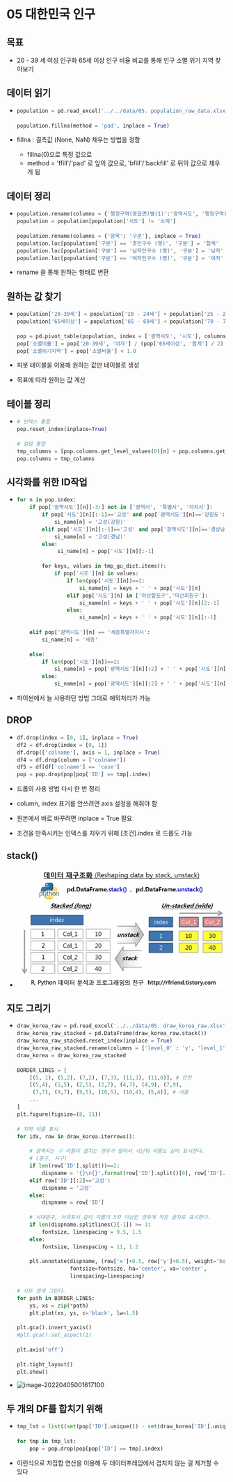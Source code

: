 # 05 대한민국 인구

## 목표

* 20 - 39 세 여성 인구화 65세 이상 인구 비율 비교를 통해 인구 소멸 위기 지역 찾아보기



## 데이터 읽기

* ```python
  population = pd.read_excel('../../data/05. population_raw_data.xlsx', header = 1)
  
  population.fillna(method = 'pad', inplace = True)
  ```

* fillna : 결측값 (None, NaN) 채우는 방법을 정함

  * fillna(0)으로 특정 값으로
  * method = 'ffill'/'pad' 로 앞의 값으로, 'bfill'/'backfill' 로 뒤의 값으로 채우게 됨



## 데이터 정리

* ```python
  population.rename(columns = {'행정구역(동읍면)별(1)':'광역시도', '행정구역(동읍면)별(2)':'시도', '계':'인구수'}, inplace = True)
  population = population[population['시도'] != '소계']
  
  population.rename(columns = {'항목': '구분'}, inplace = True)
  population.loc[population['구분'] == '총인구수 (명)', '구분'] = '합계'
  population.loc[population['구분'] == '남자인구수 (명)', '구분'] = '남자'
  population.loc[population['구분'] == '여자인구수 (명)', '구분'] = '여자'
  ```

* rename 을 통해 원하는 형태로 변환



## 원하는 값 찾기

* ```python
  population['20-39세'] = population['20 - 24세'] + population['25 - 29세']...
  population['65세이상'] = population['65 - 69세'] + population['70 - 74세']...
  
  pop = pd.pivot_table(population, index = ['광역시도', '시도'], columns = ['구분'], values = ['인구수', '20-39세', '65세이상'])
  pop['소멸비율'] = pop['20-39세', '여자'] / (pop['65세이상', '합계'] / 2)
  pop['소멸위기지역'] = pop['소멸비율'] < 1.0
  ```

* 피봇 테이블을 이용해 원하는 값만 테이블로 생성

* 목표에 따라 원하는 값 계산



## 테이블 정리

* ```python
  # 인덱스 통합
  pop.reset_index(inplace=True)
  
  # 컬럼 통합
  tmp_columns = [pop.columns.get_level_values(0)[n] + pop.columns.get_level_values(1)[n] for n in range(0, len(pop.columns.get_level_values(0)))]
  pop.columns = tmp_columns
  ```



## 시각화를 위한 ID작업

* ```python
  for n in pop.index:
      if pop['광역시도'][n][-3:] not in ['광역시', '특별시', '자치시']:
          if pop['시도'][n][:-1]=='고성' and pop['광역시도'][n]=='강원도':
              si_name[n] = '고성(강원)'
          elif pop['시도'][n][:-1]=='고성' and pop['광역시도'][n]=='경상남도':
              si_name[n] = '고성(경남)'
          else:
               si_name[n] = pop['시도'][n][:-1]
                  
          for keys, values in tmp_gu_dict.items():
              if pop['시도'][n] in values:
                  if len(pop['시도'][n])==2:
                      si_name[n] = keys + ' ' + pop['시도'][n]
                  elif pop['시도'][n] in ['마산합포구','마산회원구']:
                      si_name[n] = keys + ' ' + pop['시도'][n][2:-1]
                  else:
                      si_name[n] = keys + ' ' + pop['시도'][n][:-1]
          
      elif pop['광역시도'][n] == '세종특별자치시':
          si_name[n] = '세종'
          
      else:
          if len(pop['시도'][n])==2:
              si_name[n] = pop['광역시도'][n][:2] + ' ' + pop['시도'][n]
          else:
              si_name[n] = pop['광역시도'][n][:2] + ' ' + pop['시도'][n][:-1]
  ```

* 파이썬에서 늘 사용하던 방법 그대로 예외처리가 가능



## DROP

* ```python
  df.drop(index = [0, 1], inplace = True)
  df2 = df.drop(index = [0, 1])
  df.drop(['colname'], axis = 1, inplace = True)
  df4 = df.drop(column = ['colname'])
  df5 = df[df['colname'] == 'case']
  pop = pop.drop(pop[pop['ID'] == tmp].index)
  ```

* 드롭의 사용 방법 다시 한 번 정리

* column, index 표기를 안쓰려면 axis 설정을 해줘야 함

* 원본에서 바로 바꾸려면 inplace = True 필요

* 조건을 만족시키는 인덱스를 지우기 위해 [조건].index 로 드롭도 가능



## stack()

* ![image-20220405000842130](README.assets/image-20220405000842130.png)



## 지도 그리기

* ```python
  draw_korea_raw = pd.read_excel('../../data/05. draw_korea_raw.xlsx')
  draw_korea_raw_stacked = pd.DataFrame(draw_korea_raw.stack())
  draw_korea_raw_stacked.reset_index(inplace = True)
  draw_korea_raw_stacked.rename(columns = {'level_0' : 'y', 'level_1' : 'x', 0: 'ID'}, inplace = True)
  draw_korea = draw_korea_raw_stacked
  
  BORDER_LINES = [
      [(5, 1), (5,2), (7,2), (7,3), (11,3), (11,0)], # 인천
      [(5,4), (5,5), (2,5), (2,7), (4,7), (4,9), (7,9), 
       (7,7), (9,7), (9,5), (10,5), (10,4), (5,4)], # 서울
      ...
  ]
  plt.figure(figsize=(8, 11))
  
  # 지역 이름 표시
  for idx, row in draw_korea.iterrows():
      
      # 광역시는 구 이름이 겹치는 경우가 많아서 시단위 이름도 같이 표시한다. 
      # (중구, 서구)
      if len(row['ID'].split())==2:
          dispname = '{}\n{}'.format(row['ID'].split()[0], row['ID'].split()[1])
      elif row['ID'][:2]=='고성':
          dispname = '고성'
      else:
          dispname = row['ID']
  
      # 서대문구, 서귀포시 같이 이름이 3자 이상인 경우에 작은 글자로 표시한다.
      if len(dispname.splitlines()[-1]) >= 3:
          fontsize, linespacing = 9.5, 1.5
      else:
          fontsize, linespacing = 11, 1.2
  
      plt.annotate(dispname, (row['x']+0.5, row['y']+0.5), weight='bold',
                   fontsize=fontsize, ha='center', va='center', 
                   linespacing=linespacing)
      
  # 시도 경계 그린다.
  for path in BORDER_LINES:
      ys, xs = zip(*path)
      plt.plot(xs, ys, c='black', lw=1.5)
  
  plt.gca().invert_yaxis()
  #plt.gca().set_aspect(1)
  
  plt.axis('off')
  
  plt.tight_layout()
  plt.show()
  ```

* ![image-20220405001617100](README.assets/image-20220405001617100.png)



## 두 개의 DF를 합치기 위해

* ```python
  tmp_lst = list((set(pop['ID'].unique()) - set(draw_korea['ID'].unique())))
  
  for tmp in tmp_lst:
      pop = pop.drop(pop[pop['ID'] == tmp].index)
  ```

* 이런식으로 차집합 연산을 이용해 두 데이터프레임에서 겹치지 않는 걸 제거할 수 있다

